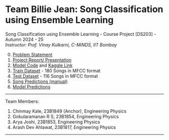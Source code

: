 # Team Billie Jean: Song Classification using Ensemble Learning
Song Classification using Ensemble Learning - Course Project [DS203] - Autumn 2024 - 25 <br>
_Instructor: Prof. Vinay Kulkarni, C-MiNDS, IIT Bombay_

0. [Problem Statement](E7-DS203-2024-S1-Project.pdf)
1. [Project Report/ Presentation](https://github.com/ramanan849/Billie_Jean_Song_Classification/blob/a0708c2cb76231c432ebd1b6212fbb8f47ea8833/Billie%20Jean_DS203_final%20(1).pdf)
2. [Model Code](E7-23B1854_source-code.ipynb) and [Kaggle Link](https://www.kaggle.com/code/gokularamanan/billiejean-final-ds203)
3. [Train Dataset](https://iitbacin-my.sharepoint.com/:f:/g/personal/gokul_ramanan_iitb_ac_in/EqWt7dMPfnRDhp5UN2y6uPwBQK06ZzVg28vaqZBOFEtRSA?e=5Wnt9H) - 180 Songs in MFCC format
4. [Test Dataset](https://iitbacin-my.sharepoint.com/:u:/g/personal/gokul_ramanan_iitb_ac_in/EZcz7xneRhZDnfqoBTayUT4B5tY9ts2OthJcN5Pyq8PGzw?e=VoWdDC) - 116 Songs in MFCC format
5. [Song Predictions (manual)](https://docs.google.com/spreadsheets/d/11E85fL6itdAxA37ArHm91HsEt5B1scq_YT8_Auf4vn0/edit?usp=sharing)
6. [Model Predictions](https://github.com/ramanan849/Billie_Jean_Song_Classification/blob/4a2e31a666f2aab1b28c1944421a4567780378a4/E7-23B1854-predictions_2024-11-08%2013_20_39.742064.csv)

***   
Team Members:
1. Chinmay Kale, 23B1849 (Anchor), Engineering Physics
2. Gokularamanan R S, 23B1854, Engineering Physics
3. Arya Joshi, 23B1853, Engineering Physics
4. Arash Dev Ahlawat, 23B1817, Engineering Physics
***


